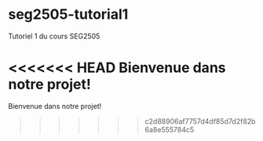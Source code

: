 # seg2505-tutorial1
Tutoriel 1 du cours SEG2505

<<<<<<< HEAD
Bienvenue dans notre projet!
=======
Bienvenue dans notre projet!
>>>>>>> c2d88906af7757d4df85d7d2f82b6a8e555784c5
